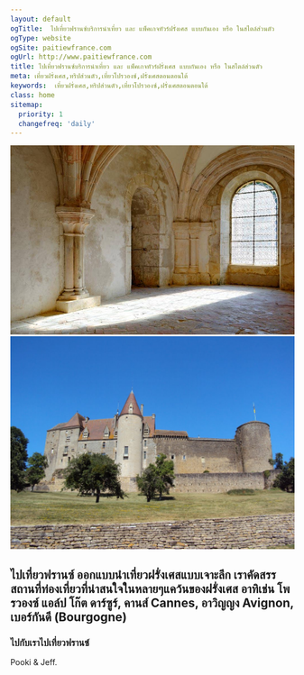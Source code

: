 ```yaml
---
layout: default
ogTitle:  ไปเที่ยวฟรานซ์บริการนำเที่ยว และ แพ็คเกจทัวร์ฝรั่งเศส แบบกันเอง หรือ ในสไตล์ส่วนตัว 
ogType: website
ogSite: paitiewfrance.com
ogUrl: http://www.paitiewfrance.com
title: ไปเที่ยวฟรานซ์บริการนำเที่ยว และ แพ็คเกจทัวร์ฝรั่งเศส แบบกันเอง หรือ ในสไตล์ส่วนตัว 
meta: เที่ยวฝรั่งเศส,ทริปส่วนตัว,เที่ยวโปรวองซ์,ฝรั่งเศสตอนตอนใต้
keywords:  เที่ยวฝรั่งเศส,ทริปส่วนตัว,เที่ยวโปรวองซ์,ฝรั่งเศสตอนตอนใต้ 
class: home
sitemap:
  priority: 1
  changefreq: 'daily'
---
```


<div class="intro-picture">
    <img src="img/fontenay.jpg" alt="ไปเที่ยวฟรานส์ " id="one">
    <img src="img/chateauneuf.jpg" alt="ไปเที่ยวฟรานส์ " id="two">
</div>


##  ไปเที่ยวฟรานซ์ ออกแบบนำเที่ยวฝรั่งเศสแบบเจาะลึก เราคัดสรรสถานที่ท่องเที่ยวที่น่าสนใจในหลายๆแคว้นของฝรั่งเศส อาทิเช่น โพรวองซ์ แอล์ป โก๊ต ดาร์ซูร์, คานส์ Cannes, อาวิญญง Avignon, เบอร์กันดี (Bourgogne)

### ไปกับเราไปเที่ยวฟรานซ์


Pooki & Jeff.  



